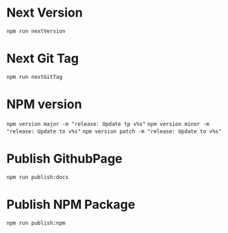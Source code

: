 # Next Version
`npm run nextVersion`

# Next Git Tag
`npm run nextGitTag`

# NPM version
`npm version major -m "release: Update tp v%s"`
`npm version minor -m "release: Update to v%s"`
`npm version patch -m "release: Update to v%s"`

# Publish GithubPage
`npm run publish:docs`

# Publish NPM Package
`npm run publish:npm`
